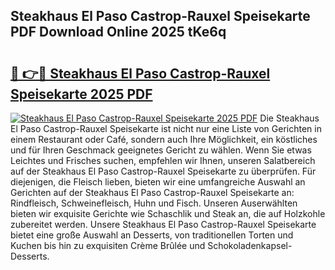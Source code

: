 ## Steakhaus El Paso Castrop-Rauxel Speisekarte PDF Download Online 2025 tKe6q

# <h2><a href="http://gc7mf0.nevu.top/?p=Steakhaus+El+Paso+Castrop-Rauxel+Speisekarte">🔗 👉🔴 Steakhaus El Paso Castrop-Rauxel Speisekarte 2025 PDF</a></h2>

[![Steakhaus El Paso Castrop-Rauxel Speisekarte 2025 PDF](https://i.imgur.com/dBaPXMq.png)](http://gc7mf0.nevu.top/?p=Steakhaus+El+Paso+Castrop-Rauxel+Speisekarte)
Die Steakhaus El Paso Castrop-Rauxel Speisekarte ist nicht nur eine Liste von Gerichten in einem Restaurant oder Café, sondern auch Ihre Möglichkeit, ein köstliches und für Ihren Geschmack geeignetes Gericht zu wählen. Wenn Sie etwas Leichtes und Frisches suchen, empfehlen wir Ihnen, unseren Salatbereich auf der Steakhaus El Paso Castrop-Rauxel Speisekarte zu überprüfen. Für diejenigen, die Fleisch lieben, bieten wir eine umfangreiche Auswahl an Gerichten auf der Steakhaus El Paso Castrop-Rauxel Speisekarte an: Rindfleisch, Schweinefleisch, Huhn und Fisch. Unseren Auserwählten bieten wir exquisite Gerichte wie Schaschlik und Steak an, die auf Holzkohle zubereitet werden. Unsere Steakhaus El Paso Castrop-Rauxel Speisekarte bietet eine große Auswahl an Desserts, von traditionellen Torten und Kuchen bis hin zu exquisiten Crème Brûlée und Schokoladenkapsel-Desserts.
